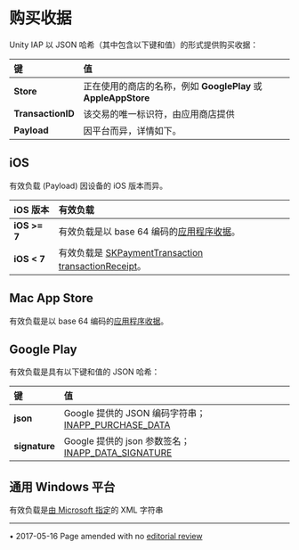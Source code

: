 ﻿购买收据
=================

Unity IAP 以 JSON 哈希（其中包含以下键和值）的形式提供购买收据：

|键|值|
|:---|:---|
|__Store__|正在使用的商店的名称，例如 **GooglePlay** 或 **AppleAppStore**|
|__TransactionID__|该交易的唯一标识符，由应用商店提供|
|__Payload__|因平台而异，详情如下。|

iOS
---

有效负载 (Payload) 因设备的 iOS 版本而异。

|iOS 版本|有效负载|
|:---|:---|
|__iOS &gt;= 7__|有效负载是以 base 64 编码的[应用程序收据](https://developer.apple.com/library/ios/releasenotes/General/ValidateAppStoreReceipt/Chapters/ReceiptFields.html#/apple_ref/doc/uid/TP40010573-CH106-SW1)。|
|__iOS &lt; 7__|有效负载是 [SKPaymentTransaction transactionReceipt](https://developer.apple.com/library/ios/documentation/StoreKit/Reference/SKPaymentTransaction_Class/)。|

Mac App Store
-------------

有效负载是以 base 64 编码的[应用程序收据](https://developer.apple.com/library/ios/releasenotes/General/ValidateAppStoreReceipt/Chapters/ReceiptFields.html#/apple_ref/doc/uid/TP40010573-CH106-SW1)。

Google Play
-----------

有效负载是具有以下键和值的 JSON 哈希：

|键|值|
|:---|:---|
|__json__|Google 提供的 JSON 编码字符串；[INAPP_PURCHASE_DATA](http://developer.android.com/google/play/billing/billing_reference.html)|
|__signature__|Google 提供的 json 参数签名；[INAPP_DATA_SIGNATURE](http://developer.android.com/google/play/billing/billing_reference.html)|

通用 Windows 平台
-------------

有效负载是[由 Microsoft 指定](https://msdn.microsoft.com/en-US/library/windows/apps/windows.applicationmodel.store.currentapp.getappreceiptasync.aspx)的 XML 字符串

---

<span class="page-edit">• 2017-05-16  Page amended with no [editorial review](DocumentationEditorialReview.html)
</span><br/>
